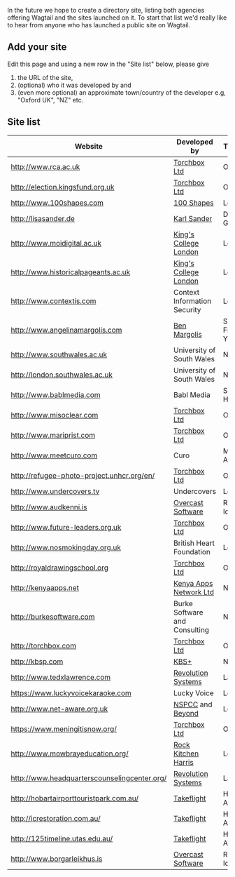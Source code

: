 In the future we hope to create a directory site, listing both agencies offering Wagtail and the sites launched on it. To start that list we'd really like to hear from anyone who has launched a public site on Wagtail.

## Add your site

Edit this page and using a new row in the "Site list" below, please give

1. the URL of the site, 
2. (optional) who it was developed by and 
3. (even more optional) an approximate town/country of the developer e.g, "Oxford UK", "NZ" etc.

## Site list

Website                             | Developed by                        | Town/Country
------------------------------------|-------------------------------------|------------------
http://www.rca.ac.uk                | [Torchbox Ltd](http://torchbox.com) | Oxford, UK
http://election.kingsfund.org.uk    | [Torchbox Ltd](http://torchbox.com) | Oxford, UK
http://www.100shapes.com            | [100 Shapes](http://www.100shapes.com) | London, UK
http://lisasander.de                | [Karl Sander](http://kall.ws)       | Dresden, Germany
http://www.moidigital.ac.uk         | [King's College London](http://www.kcl.ac.uk/) | London, UK
http://www.historicalpageants.ac.uk | [King's College London](http://www.kcl.ac.uk/) | London, UK
http://www.contextis.com            | Context Information Security        | London, UK
http://www.angelinamargolis.com     | [Ben Margolis](http://www.sixpearls.com/) | San Francisco/New York City, USA
http://www.southwales.ac.uk         | University of South Wales           | Newport, UK
http://london.southwales.ac.uk      | University of South Wales           | Newport, UK
http://www.bablmedia.com            | Babl Media                          | Shaker Heights, USA
http://www.misoclear.com            | [Torchbox Ltd](http://torchbox.com) | Oxford, UK
http://www.mariprist.com            | [Torchbox Ltd](http://torchbox.com) | Oxford, UK
http://www.meetcuro.com             | Curo                                | Melbourne, Australia
http://refugee-photo-project.unhcr.org/en/ | [Torchbox Ltd](http://torchbox.com) | Oxford, UK
http://www.undercovers.tv           | Undercovers | London, UK
http://www.audkenni.is              | [Overcast Software](http://www.overcast.io) | Reykjavík, Iceland
http://www.future-leaders.org.uk    | [Torchbox Ltd](http://torchbox.com) | Oxford, UK
http://www.nosmokingday.org.uk      | British Heart Foundation            | London, UK
http://royaldrawingschool.org       | [Torchbox Ltd](http://torchbox.com) | Oxford, UK
http://kenyaapps.net                | [Kenya Apps Network Ltd](http://kenyaapps.net) | Nairobi, Kenya
http://burkesoftware.com            | Burke Software and Consulting       | New York, NY
http://torchbox.com                 | [Torchbox Ltd](http://torchbox.com) | Oxford, UK 
http://kbsp.com                     | [KBS+](http://kbsp.com)             | New York, NY
http://www.tedxlawrence.com         | [Revolution Systems](http://www.revsys.com) | Lawrence, KS
https://www.luckyvoicekaraoke.com   | Lucky Voice                         | London, UK
http://www.net-aware.org.uk         | [NSPCC](http://www.nspcc.org.uk) and [Beyond](https://bynd.com) | London, UK
https://www.meningitisnow.org/      | [Torchbox Ltd](http://torchbox.com) | Oxford, UK
http://www.mowbrayeducation.org/    | [Rock Kitchen Harris](http://www.rkh.co.uk/) | Leicester, UK
http://www.headquarterscounselingcenter.org/ | [Revolution Systems](http://www.revsys.com/) | Lawrence, KS
http://hobartairporttouristpark.com.au/ | [Takeflight](http://www.takeflight.com.au/) | Hobart, Australia
http://icrestoration.com.au/        | [Takeflight](http://www.takeflight.com.au/) | Hobart, Australia
http://125timeline.utas.edu.au/     | [Takeflight](http://www.takeflight.com.au/) | Hobart, Australia
http://www.borgarleikhus.is         | [Overcast Software](http://www.overcast.io) | Reykjavík, Iceland